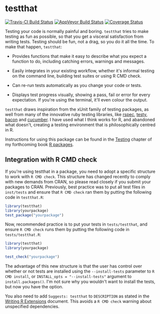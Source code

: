 # testthat

[![Travis-CI Build Status](https://travis-ci.org/hadley/testthat.png?branch=master)](https://travis-ci.org/hadley/testthat) [![AppVeyor Build Status](https://ci.appveyor.com/api/projects/status/github/hadley/testthat?branch=master)](https://ci.appveyor.com/project/hadley/testthat)
[![Coverage Status](https://img.shields.io/coveralls/hadley/testthat.svg)](https://coveralls.io/r/hadley/testthat?branch=master)

Testing your code is normally painful and boring. `testthat` tries to make testing as fun as possible, so that you get a visceral satisfaction from writing tests. Testing should be fun, not a drag, so you do it all the time. To make that happen, `testthat`:

* Provides functions that make it easy to describe what you expect a
  function to do, including catching errors, warnings and messages.

* Easily integrates in your existing workflow, whether it's informal testing
  on the command line, building test suites or using R CMD check.

* Can re-run tests automatically as you change your code or tests.

* Displays test progress visually, showing a pass, fail or error for every
  expectation. If you're using the terminal, it'll even colour the output.

`testthat` draws inspiration from the xUnit family of testing packages, as well from many of the innovative ruby testing libraries, like [rspec](http://rspec.info/), [testy](https://github.com/ahoward/testy), [bacon](https://github.com/chneukirchen/bacon) and [cucumber](https://cucumber.io). I have used what I think works for R, and abandoned what doesn't, creating a testing environment that is philosophically centred in R.

Instructions for using this package can be found in the [Testing](http://r-pkgs.had.co.nz/tests.html) chapter of my forthcoming book [R packages](http://r-pkgs.had.co.nz/).

## Integration with R CMD check

If you're using testthat in a package, you need to adopt a specific structure to work with `R CMD check`. This structure has changed recently to comply with new demands from CRAN, so please read closely if you submit your packages to CRAN. Previously, best practice was to put all test files in `inst/tests` and ensure that `R CMD check` ran them by putting the following code in `testthat.R`:

```R
library(testthat)
library(yourpackage)
test_package("yourpackage")
```

Now, recommended practice is to put your tests in `tests/testthat`, and ensure `R CMD check` runs them by putting the following code in `tests/testthat.R`:

```R
library(testthat)
library(yourpackage)

test_check("yourpackage")
```

The advantage of this new structure is that the user has control over whether or not tests are installed using the `--install-tests` parameter to `R CMD install`, or `INSTALL_opts = "--install-tests"` argument to `install.packages()`. I'm not sure why you wouldn't want to install the tests, but now you have the option.

You also need to add `Suggests: testthat` to `DESCRIPTION` as stated in the [Writing R Extensions](http://cran.r-project.org/doc/manuals/R-exts.html#Package-Dependencies) document. This avoids a `R CMD check` warning about unspecified dependencies.
